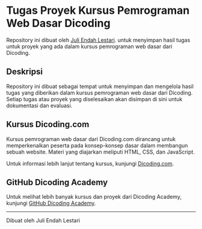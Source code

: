 # Tugas Proyek Kursus Pemrograman Web Dasar Dicoding

Repository ini dibuat oleh [Juli Endah Lestari](https://www.linkedin.com/in/jelstr23?utm_source=share&utm_campaign=share_via&utm_content=profile&utm_medium=android_app). untuk menyimpan hasil tugas untuk proyek yang ada dalam kursus pemrograman web dasar dari Dicoding.

## Deskripsi

Repository ini dibuat sebagai tempat untuk menyimpan dan mengelola hasil tugas yang diberikan dalam kursus pemrograman web dasar dari Dicoding. Setiap tugas atau proyek yang diselesaikan akan disimpan di sini untuk dokumentasi dan evaluasi.

## Kursus Dicoding.com

Kursus pemrograman web dasar dari Dicoding.com dirancang untuk memperkenalkan peserta pada konsep-konsep dasar dalam membangun sebuah website. Materi yang diajarkan meliputi HTML, CSS, dan JavaScript.

Untuk informasi lebih lanjut tentang kursus, kunjungi [Dicoding.com](https://www.dicoding.com/).

## GitHub Dicoding Academy

Untuk melihat lebih banyak kursus dan proyek dari Dicoding Academy, kunjungi [GitHub Dicoding Academy](https://github.com/dicodingacademy).

---
Dibuat oleh Juli Endah Lestari

